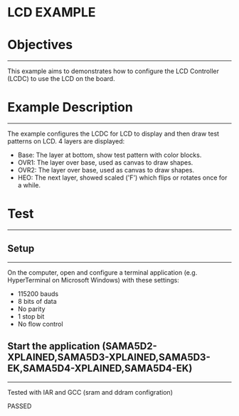LCD EXAMPLE
============

# Objectives
------------
This example aims to  demonstrates how to configure the LCD Controller (LCDC)
to use the LCD on the board.

# Example Description
---------------------
The example configures the LCDC for LCD to display and then draw test patterns on LCD.
4 layers are displayed:
 - Base: The layer at bottom, show test pattern with color blocks.
 - OVR1: The layer over base, used as canvas to draw shapes.
 - OVR2: The layer over base, used as canvas to draw shapes.
 - HEO:  The next layer, showed scaled ('F') which flips or rotates once  for a while.

# Test
------

## Setup
--------
On the computer, open and configure a terminal application
(e.g. HyperTerminal on Microsoft Windows) with these settings:
 - 115200 bauds
 - 8 bits of data
 - No parity
 - 1 stop bit
 - No flow control

## Start the application (SAMA5D2-XPLAINED,SAMA5D3-XPLAINED,SAMA5D3-EK,SAMA5D4-XPLAINED,SAMA5D4-EK)
--------
Tested with IAR and GCC (sram and ddram configration)

PASSED

